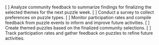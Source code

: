 [ ] Analyze community feedback to summarize findings for finalizing the selected themes for the next puzzle week.
[ ] Conduct a survey to collect preferences on puzzle types.
[ ] Monitor participation rates and compile feedback from puzzle events to inform and improve future activities.
[ ] Create themed puzzles based on the finalized community selections.
[ ] Track participation rates and gather feedback on puzzles to refine future activities.